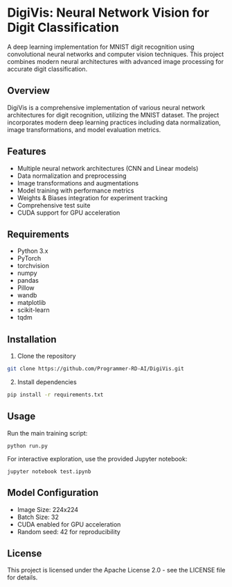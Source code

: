 # DigiVis: Neural Network Vision for Digit Classification

A deep learning implementation for MNIST digit recognition using convolutional neural networks and computer vision techniques. This project combines modern neural architectures with advanced image processing for accurate digit classification.

## Overview

DigiVis is a comprehensive implementation of various neural network architectures for digit recognition, utilizing the MNIST dataset. The project incorporates modern deep learning practices including data normalization, image transformations, and model evaluation metrics.

## Features

- Multiple neural network architectures (CNN and Linear models)
- Data normalization and preprocessing
- Image transformations and augmentations
- Model training with performance metrics
- Weights & Biases integration for experiment tracking
- Comprehensive test suite
- CUDA support for GPU acceleration

## Requirements

- Python 3.x
- PyTorch
- torchvision
- numpy
- pandas
- Pillow
- wandb
- matplotlib
- scikit-learn
- tqdm

## Installation

1. Clone the repository

```bash
git clone https://github.com/Programmer-RD-AI/DigiVis.git
```

2. Install dependencies

```bash
pip install -r requirements.txt
```

## Usage

Run the main training script:

```
python run.py
```

For interactive exploration, use the provided Jupyter notebook:

```
jupyter notebook test.ipynb
```

## Model Configuration

- Image Size: 224x224
- Batch Size: 32
- CUDA enabled for GPU acceleration
- Random seed: 42 for reproducibility

## License

This project is licensed under the Apache License 2.0 - see the LICENSE file for details.
